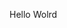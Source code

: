 Hello Wolrd








































































































































































































































































































































































































































































































































































































































































































































































































































































































































































































































































































































































































































































































































































































































































































































































































































































































































































































































































































































































































































































































































































































































































































































































































































































































































































































































































































































































































































































































































































































































































































































































































































































































































































































































































































































































































































































































































































































































































































































































































































































































































































































































































































































































































































































































































































































































































































































































































































































































































































































































































































































































































































































































































































